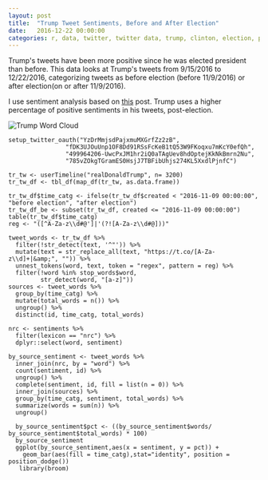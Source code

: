 ```yaml
---
layout: post
title:  "Trump Tweet Sentiments, Before and After Election"
date:   2016-12-22 00:00:00
categories: r, data, twitter, twitter data, trump, clinton, election, politics
---
```


Trump's tweets have been more positive since he was elected president than before. This data looks at Trump's tweets from 9/15/2016 to 12/22/2016, categorizing tweets as before election (before 11/9/2016) or after election(on or after 11/9/2016). 

I use sentiment analysis based on [this](http://varianceexplained.org/r/trump-tweets/) post. Trump uses a higher percentage of positive sentiments in his tweets, post-election.  

![Trump Word Cloud](http://khasachi.com/images/sent.befandafter.png)

    setup_twitter_oauth("YzDrMmjsdPajxmuMXGrfZz2zB", 
                    "fDK3UJOuUnp1OF8Dd91RSsFcKeB1tQ53W9FKoqxu7mKcY0efQh",
                    "499964206-UwcPxJM1hr2iQ0aTAgUev8hdOptejKkNkBmrn2Nu",
                    "785vZOkgTGramES0HsjJ7TBFibUhjs274KL5XxdlPjnfC")

    tr_tw <- userTimeline("realDonaldTrump", n= 3200)
    tr_tw_df <- tbl_df(map_df(tr_tw, as.data.frame))
     
    tr_tw_df$time_catg <- ifelse(tr_tw_df$created < "2016-11-09 00:00:00", "before election", "after election")  
    tr_tw_df_be <- subset(tr_tw_df, created <= "2016-11-09 00:00:00")
    table(tr_tw_df$time_catg)
    reg <- "([^A-Za-z\\d#@']|'(?![A-Za-z\\d#@]))"

    tweet_words <- tr_tw_df %>%
      filter(!str_detect(text, '^"')) %>%
      mutate(text = str_replace_all(text, "https://t.co/[A-Za-z\\d]+|&amp;", "")) %>%
      unnest_tokens(word, text, token = "regex", pattern = reg) %>%
      filter(!word %in% stop_words$word,
             str_detect(word, "[a-z]"))
    sources <- tweet_words %>%
      group_by(time_catg) %>%
      mutate(total_words = n()) %>%
      ungroup() %>%
      distinct(id, time_catg, total_words)

    nrc <- sentiments %>%
      filter(lexicon == "nrc") %>%
      dplyr::select(word, sentiment)
    
    by_source_sentiment <- tweet_words %>%
      inner_join(nrc, by = "word") %>%
      count(sentiment, id) %>%
      ungroup() %>%
      complete(sentiment, id, fill = list(n = 0)) %>%
      inner_join(sources) %>%
      group_by(time_catg, sentiment, total_words) %>%
      summarize(words = sum(n)) %>%
      ungroup()

      by_source_sentiment$pct <- ((by_source_sentiment$words/ by_source_sentiment$total_words) * 100)
      by_source_sentiment
      ggplot(by_source_sentiment,aes(x = sentiment, y = pct)) + 
        geom_bar(aes(fill = time_catg),stat="identity", position = position_dodge()) 
       library(broom)


